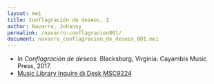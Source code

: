 ```yaml
---
layout: mei
title: Conflagración de deseos, I
author: Navarro, Johanny
permalink: /navarro-conflagracion001/
document: navarro_conflagracion_de_deseos_001.mei
---
```


- In *Conflagración de deseos.* Blacksburg, Virginia: Cayambis Music Press, 2017.
- <a href="https://tufts-primo.hosted.exlibrisgroup.com/permalink/f/bnf7qa/01TUN_ALMA21283209240003851" target="_blank">Music Library Inquire @ Desk MSC9224</a>
